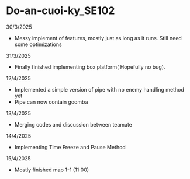 # Do-an-cuoi-ky_SE102

30/3/2025
- Messy implement of features, mostly just as long as it runs. Still need some optimizations 

31/3/2025
- Finally finished implementing box platform( Hopefully no bug).

12/4/2025
- Implemented a simple version of pipe with no enemy handling method yet
- Pipe can now contain goomba

13/4/2025
- Merging codes and discussion between teamate

14/4/2025
- Implementing Time Freeze and Pause Method

15/4/2025
- Mostly finished map 1-1 (11:00)
